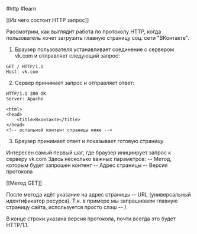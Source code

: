 #http #learn 

[[Из чего состоит HTTP запрос]]

Рассмотрим, как выглядит работа по протоколу HTTP, когда пользователь хочет загрузить главную страницу соц. сети "ВКонтакте".

1. Браузер пользователя устанавливает соединение с сервером vk.com и отправляет следующий запрос:

```http
GET / HTTP/1.1
Host: vk.com
```

2. Сервер принимает запрос и отправляет ответ:

```http
HTTP/1.1 200 OK
Server: Apache

<html>
<head>
	<title>Вконтакте</title>
</head>
<!-- остальной контент страницы ниже -->
```

3. Браузер принимает ответ и показывает готовую страницу.

Интересен самый первый шаг, где браузер инициирует запрос к серверу vk.com
Здесь несколько важных параметров:
-- Метод, которым будет запрошен контент
-- Адрес страницы
-- Версия протокола

[[Метод GET]]

После метода идёт указание на адрес страницы -- URL (универсальный идентификатор ресурса). Т.к. в примере мы запрашиваем главную страницу сайта, используется просто слэш -- /.

В конце строки указана версия протокола, почти всегда это будет HTTP/1.1.

